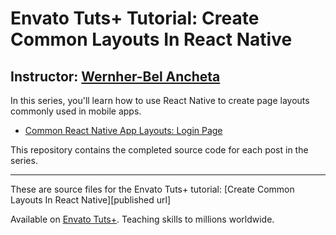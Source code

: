 # Envato Tuts+ Tutorial: Create Common Layouts In React Native
## Instructor: [Wernher-Bel Ancheta][instructor url]


In this series, you'll learn how to use React Native to create page layouts commonly used in mobile apps. 

 - [Common React Native App Layouts: Login Page](http://code.tutsplus.com/tutorials/common-react-native-app-layouts-login-page--cms-27639)

This repository contains the completed source code for each post in the series.



------

These are source files for the Envato Tuts+ tutorial: [Create Common Layouts In React Native][published url]

Available on [Envato Tuts+](https://tutsplus.com). Teaching skills to millions worldwide.

[instructor url]: https://tutsplus.com/authors/wernher-bel-ancheta
